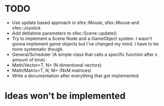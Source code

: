 # TODO
+ Use update based approach in sfex::Mouse, sfex::Mouse and sfex::Joystick
+ Add deltatime parameters to sfex::Scene::update()
+ Try to implement a Scene Node and a GameObject system. I wasn't gonna implement game objects but I've changed my mind. I have to be more systematic though.
+ General/Scheduler (A simple class that calls a specific function after x amount of time)
+ Math/Vector<T, N> (N dimentional vectors)
+ Math/Matrix<T, N, M> (NxM matrices)
+ Write a documentation after everything that got implemented.

# Ideas won't be implemented
